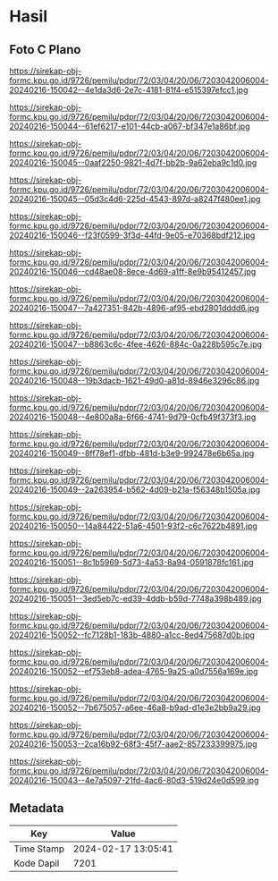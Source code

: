 # Hasil

## Foto C Plano

https://sirekap-obj-formc.kpu.go.id/9726/pemilu/pdpr/72/03/04/20/06/7203042006004-20240216-150042--4e1da3d6-2e7c-4181-81f4-e515397efcc1.jpg

https://sirekap-obj-formc.kpu.go.id/9726/pemilu/pdpr/72/03/04/20/06/7203042006004-20240216-150044--61ef6217-e101-44cb-a067-bf347e1a86bf.jpg

https://sirekap-obj-formc.kpu.go.id/9726/pemilu/pdpr/72/03/04/20/06/7203042006004-20240216-150045--0aaf2250-9821-4d7f-bb2b-9a62eba9c1d0.jpg

https://sirekap-obj-formc.kpu.go.id/9726/pemilu/pdpr/72/03/04/20/06/7203042006004-20240216-150045--05d3c4d6-225d-4543-897d-a8247f480ee1.jpg

https://sirekap-obj-formc.kpu.go.id/9726/pemilu/pdpr/72/03/04/20/06/7203042006004-20240216-150046--f23f0599-3f3d-44fd-9e05-e70368bdf212.jpg

https://sirekap-obj-formc.kpu.go.id/9726/pemilu/pdpr/72/03/04/20/06/7203042006004-20240216-150046--cd48ae08-8ece-4d69-a1ff-8e9b95412457.jpg

https://sirekap-obj-formc.kpu.go.id/9726/pemilu/pdpr/72/03/04/20/06/7203042006004-20240216-150047--7a427351-842b-4896-af95-ebd2801dddd6.jpg

https://sirekap-obj-formc.kpu.go.id/9726/pemilu/pdpr/72/03/04/20/06/7203042006004-20240216-150047--b8863c6c-4fee-4626-884c-0a228b595c7e.jpg

https://sirekap-obj-formc.kpu.go.id/9726/pemilu/pdpr/72/03/04/20/06/7203042006004-20240216-150048--19b3dacb-1621-49d0-a81d-8946e3296c86.jpg

https://sirekap-obj-formc.kpu.go.id/9726/pemilu/pdpr/72/03/04/20/06/7203042006004-20240216-150048--4e800a8a-6f66-4741-9d79-0cfb49f373f3.jpg

https://sirekap-obj-formc.kpu.go.id/9726/pemilu/pdpr/72/03/04/20/06/7203042006004-20240216-150049--8ff78ef1-dfbb-481d-b3e9-992478e6b65a.jpg

https://sirekap-obj-formc.kpu.go.id/9726/pemilu/pdpr/72/03/04/20/06/7203042006004-20240216-150049--2a263954-b562-4d09-b21a-f56348b1505a.jpg

https://sirekap-obj-formc.kpu.go.id/9726/pemilu/pdpr/72/03/04/20/06/7203042006004-20240216-150050--14a84422-51a6-4501-93f2-c6c7622b4891.jpg

https://sirekap-obj-formc.kpu.go.id/9726/pemilu/pdpr/72/03/04/20/06/7203042006004-20240216-150051--8c1b5969-5d73-4a53-8a94-0591878fc161.jpg

https://sirekap-obj-formc.kpu.go.id/9726/pemilu/pdpr/72/03/04/20/06/7203042006004-20240216-150051--3ed5eb7c-ed39-4ddb-b59d-7748a398b489.jpg

https://sirekap-obj-formc.kpu.go.id/9726/pemilu/pdpr/72/03/04/20/06/7203042006004-20240216-150052--fc7128b1-183b-4880-a1cc-8ed475687d0b.jpg

https://sirekap-obj-formc.kpu.go.id/9726/pemilu/pdpr/72/03/04/20/06/7203042006004-20240216-150052--ef753eb8-adea-4765-9a25-a0d7556a169e.jpg

https://sirekap-obj-formc.kpu.go.id/9726/pemilu/pdpr/72/03/04/20/06/7203042006004-20240216-150052--7b675057-a6ee-46a8-b9ad-d1e3e2bb9a29.jpg

https://sirekap-obj-formc.kpu.go.id/9726/pemilu/pdpr/72/03/04/20/06/7203042006004-20240216-150053--2ca16b92-68f3-45f7-aae2-857233399975.jpg

https://sirekap-obj-formc.kpu.go.id/9726/pemilu/pdpr/72/03/04/20/06/7203042006004-20240216-150043--4e7a5097-21fd-4ac6-80d3-519d24e0d599.jpg


## Metadata

| Key        | Value               |
| ---------- | ------------------- |
| Time Stamp | 2024-02-17 13:05:41 |
| Kode Dapil | 7201                |



